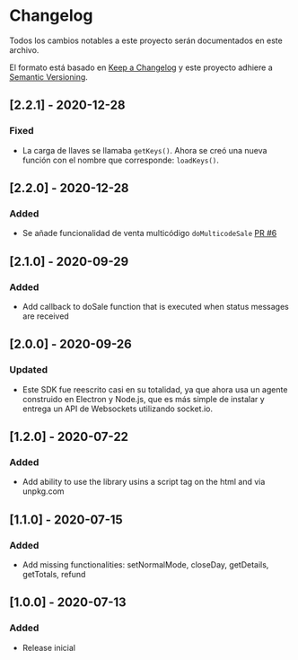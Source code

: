 # Changelog
Todos los cambios notables a este proyecto serán documentados en este archivo.

El formato está basado en [Keep a Changelog](http://keepachangelog.com/en/1.0.0/)
y este proyecto adhiere a [Semantic Versioning](http://semver.org/spec/v2.0.0.html).

## [2.2.1] - 2020-12-28
### Fixed
- La carga de llaves se llamaba `getKeys()`. Ahora se creó una nueva función con el nombre que corresponde: `loadKeys()`.


## [2.2.0] - 2020-12-28
### Added
- Se añade funcionalidad de venta multicódigo `doMulticodeSale` [PR #6](https://github.com/TransbankDevelopers/transbank-pos-sdk-web-js/pull/6)

## [2.1.0] - 2020-09-29
### Added
- Add callback to doSale function that is executed when status messages are received

## [2.0.0] - 2020-09-26
### Updated
- Este SDK fue reescrito casi en su totalidad, ya que ahora usa un agente construido en Electron y Node.js, que es más 
simple de instalar y entrega un API de Websockets utilizando socket.io.  

## [1.2.0] - 2020-07-22
### Added
- Add ability to use the library usins a script tag on the html and via unpkg.com


## [1.1.0] - 2020-07-15
### Added
- Add missing functionalities: setNormalMode, closeDay, getDetails, getTotals, refund

## [1.0.0] - 2020-07-13
### Added
- Release inicial
